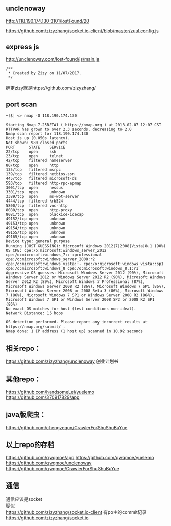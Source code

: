 ## unclenoway    
http://118.190.174.130:3101/lostFound/20

https://github.com/zizyzhang/socket.io-client/blob/master/zuul.config.js

## express js

http://unclenoway.com/lost-found/js/main.js
```
/**
 * Created by Zizy on 11/07/2017.
 */
```
确定zizy就是https://github.com/zizyzhang/

## port scan
```
─[$] <> nmap -O 118.190.174.130

Starting Nmap 7.25BETA1 ( https://nmap.org ) at 2018-02-07 12:07 CST
RTTVAR has grown to over 2.3 seconds, decreasing to 2.0
Nmap scan report for 118.190.174.130
Host is up (0.050s latency).
Not shown: 980 closed ports
PORT      STATE    SERVICE
22/tcp    open     ssh
23/tcp    open     telnet
42/tcp    filtered nameserver
80/tcp    open     http
135/tcp   filtered msrpc
139/tcp   filtered netbios-ssn
445/tcp   filtered microsoft-ds
593/tcp   filtered http-rpc-epmap
3001/tcp  open     nessus
3301/tcp  open     unknown
3389/tcp  open     ms-wbt-server
4444/tcp  filtered krb524
5800/tcp  filtered vnc-http
8080/tcp  open     http-proxy
8081/tcp  open     blackice-icecap
49152/tcp open     unknown
49153/tcp open     unknown
49154/tcp open     unknown
49155/tcp open     unknown
49165/tcp open     unknown
Device type: general purpose
Running (JUST GUESSING): Microsoft Windows 2012|7|2008|Vista|8.1 (90%)
OS CPE: cpe:/o:microsoft:windows_server_2012 cpe:/o:microsoft:windows_7::-:professional cpe:/o:microsoft:windows_server_2008:r2 cpe:/o:microsoft:windows_vista::- cpe:/o:microsoft:windows_vista::sp1 cpe:/o:microsoft:windows_8 cpe:/o:microsoft:windows_8.1:r1
Aggressive OS guesses: Microsoft Windows Server 2012 (90%), Microsoft Windows Server 2012 or Windows Server 2012 R2 (90%), Microsoft Windows Server 2012 R2 (89%), Microsoft Windows 7 Professional (87%), Microsoft Windows Server 2008 R2 (86%), Microsoft Windows 7 SP1 (86%), Microsoft Windows Server 2008 or 2008 Beta 3 (86%), Microsoft Windows 7 (86%), Microsoft Windows 7 SP1 or Windows Server 2008 R2 (86%), Microsoft Windows 7 SP1 or Windows Server 2008 SP2 or 2008 R2 SP1 (86%)
No exact OS matches for host (test conditions non-ideal).
Network Distance: 15 hops

OS detection performed. Please report any incorrect results at https://nmap.org/submit/ .
Nmap done: 1 IP address (1 host up) scanned in 10.92 seconds

```


## 相关repo：   
https://github.com/zizyzhang/unclenoway 创业计划书

## 其他repo：
https://github.com/handsomeLei/yuelemo
https://github.com/370917829/app

## java版爬虫：
https://github.com/chengzequn/CrawlerForShuShuBuYue

## 以上repo的存档
https://github.com/qwqmoe/app
https://github.com/qwqmoe/yuelemo
https://github.com/qwqmoe/unclenoway
https://github.com/qwqmoe/CrawlerForShuShuBuYue

## 通信
通信应该是socket  
疑似  
https://github.com/zizyzhang/socket.io-client 有po主的commit记录  
https://github.com/zizyzhang/socket.io
